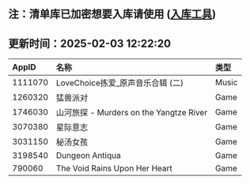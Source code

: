 ## 注：清单库已加密想要入库请使用 ([入库工具](https://github.com/BlankTMing/ManifestAutoUpdate/releases))

## 更新时间：2025-02-03 12:22:20
| AppID | 名称 | 类型  |
| :-------------------- | :----------------------------- | :----------- |
| 1111070 | LoveChoice拣爱_原声音乐合辑 (二)| Music |
| 1260320 | 猛兽派对| Game |
| 1746030 | 山河旅探 - Murders on the Yangtze River| Game |
| 3070380 | 星际意志| Game |
| 3031150 | 秘汤女孩| Game |
| 3198540 | Dungeon Antiqua| Game |
| 790060 | The Void Rains Upon Her Heart| Game |
